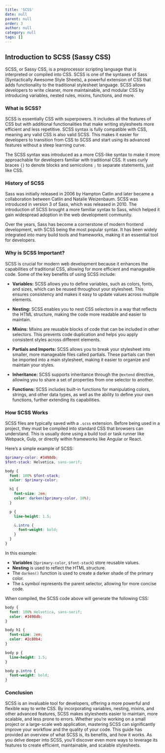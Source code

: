 ```yaml
---
title: 'SCSS'
date: null
parent: null
order: 3
author: null
category: null
tags: []
---
```


## Introduction to SCSS (Sassy CSS)

SCSS, or Sassy CSS, is a preprocessor scripting language that is interpreted or compiled into CSS. SCSS is one of the syntaxes of Sass (Syntactically Awesome Style Sheets), a powerful extension of CSS that adds functionality to the traditional stylesheet language. SCSS allows developers to write cleaner, more maintainable, and modular CSS by introducing variables, nested rules, mixins, functions, and more.

### What is SCSS?

SCSS is essentially CSS with superpowers. It includes all the features of CSS but with additional functionalities that make writing stylesheets more efficient and less repetitive. SCSS syntax is fully compatible with CSS, meaning any valid CSS is also valid SCSS. This makes it easier for developers to transition from CSS to SCSS and start using its advanced features without a steep learning curve.

The SCSS syntax was introduced as a more CSS-like syntax to make it more approachable for developers familiar with traditional CSS. It uses curly braces `{}` to denote blocks and semicolons `;` to separate statements, just like CSS.

### History of SCSS

Sass was initially released in 2006 by Hampton Catlin and later became a collaboration between Catlin and Natalie Weizenbaum. SCSS was introduced in version 3 of Sass, which was released in 2010. The introduction of SCSS brought a more familiar syntax to Sass, which helped it gain widespread adoption in the web development community.

Over the years, Sass has become a cornerstone of modern frontend development, with SCSS being the most popular syntax. It has been widely integrated into many build tools and frameworks, making it an essential tool for developers.

### Why is SCSS Important?

SCSS is crucial for modern web development because it enhances the capabilities of traditional CSS, allowing for more efficient and manageable code. Some of the key benefits of using SCSS include:

- **Variables:** SCSS allows you to define variables, such as colors, fonts, and sizes, which can be reused throughout your stylesheet. This ensures consistency and makes it easy to update values across multiple elements.

- **Nesting:** SCSS enables you to nest CSS selectors in a way that reflects the HTML structure, making the code more readable and easier to maintain.

- **Mixins:** Mixins are reusable blocks of code that can be included in other selectors. This prevents code duplication and helps you apply consistent styles across different elements.

- **Partials and Imports:** SCSS allows you to break your stylesheet into smaller, more manageable files called partials. These partials can then be imported into a main stylesheet, making it easier to organize and maintain your styles.

- **Inheritance:** SCSS supports inheritance through the `@extend` directive, allowing you to share a set of properties from one selector to another.

- **Functions:** SCSS includes built-in functions for manipulating colors, strings, and other data types, as well as the ability to define your own functions, further extending its capabilities.

### How SCSS Works

SCSS files are typically saved with a `.scss` extension. Before being used in a project, they must be compiled into standard CSS that browsers can understand. This is usually done using a build tool or task runner like Webpack, Gulp, or directly within frameworks like Angular or React.

Here’s a simple example of SCSS:

```scss
$primary-color: #3498db;
$font-stack: Helvetica, sans-serif;

body {
  font: 100% $font-stack;
  color: $primary-color;

  h1 {
    font-size: 2em;
    color: darken($primary-color, 10%);
  }

  p {
    line-height: 1.5;

    &.intro {
      font-weight: bold;
    }
  }
}
```

In this example:

- **Variables** (`$primary-color`, `$font-stack`) store reusable values.
- **Nesting** is used to reflect the HTML structure.
- The `darken()` function is used to create a darker shade of the primary color.
- The `&` symbol represents the parent selector, allowing for more concise code.

When compiled, the SCSS code above will generate the following CSS:
```css
body {
  font: 100% Helvetica, sans-serif;
  color: #3498db;
}

body h1 {
  font-size: 2em;
  color: #2c80b4;
}

body p {
  line-height: 1.5;
}

body p.intro {
  font-weight: bold;
}
```

### Conclusion
SCSS is an invaluable tool for developers, offering a more powerful and flexible way to write CSS. By incorporating variables, nesting, mixins, and other advanced features, SCSS makes stylesheets easier to maintain, more scalable, and less prone to errors. Whether you’re working on a small project or a large-scale web application, mastering SCSS can significantly improve your workflow and the quality of your code. This guide has provided an overview of what SCSS is, its benefits, and how it works. As you delve deeper into SCSS, you’ll discover even more ways to leverage its features to create efficient, maintainable, and scalable stylesheets.